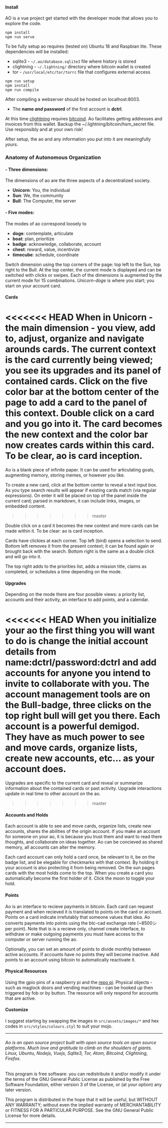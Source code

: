 
#### Install

AO is a vue project get started with the developer mode that allows you to explore the code.

```
npm install
npm run serve
```

To be fully setup ao requires (tested on) Ubuntu 18 and Raspbian lite. These dependencies will be installed:
- sqlite3 - `~/.ao/database.sqlite3` file where history is stored
- clightning - `~/.lightning/` directory where bitcoin wallet is created
- tor - `/usr/local/etc/tor/torrc` file that configures external access

```
npm run setup
npm install
npm run compile
```

After compiling a webserver should be hosted on localhost:8003.

- The **name *and* password** of the first account is **dctrl**.

At this time [clightning](https://github.com/ElementsProject/lightning) requires [bitcoind](https://www.bitcoin.org/download). Ao facilitates getting addresses and invoices from this wallet. Backup the ~/.lightning/bitcoin/hsm_secret file. Use responsibly and at your own risk!

After setup, the ao and any information you put into it are meaningfully *yours*.

### Anatomy of Autonomous Organization
#### - Three dimensions:

The dimensions of ao are the three aspects of a decentralized society.
- **Unicorn**: You, the individual
- **Sun**: We, the community
- **Bull**: The Computer, the server

#### - Five modes:

The modes of ao correspond loosely to
- **doge**: contemplate, articulate
- **boat**: plan, prioritize
- **badge**: acknowledge, collaborate, account
- **chest**: reward, value, incentivize
- **timecube**: schedule, coordinate

Switch dimension using the top corners of the page: top left to the Sun, top right to the Bull. At the top center, the current mode is displayed and can be switched with clicks or swipes. Each of the dimensions is augmented by the current mode for 15 combinations. *Unicorn-doge* is where you start; you start on your account card.

#### Cards

<<<<<<< HEAD
When in Unicorn - the main dimension - you view, add to, adjust, organize and navigate arounds cards. The current context is the card currently being viewed; you see its upgrades and its panel of contained cards. Click on the five color bar at the bottom center of the page to add a card to the panel of this context. Double click on a card and you go into it. The card becomes the new context and the color bar now creates cards within this card. To be clear, ao is card inception.
=======
Ao is a blank piece of infinite paper. It can be used for articulating goals, augmenting memory, storing memes, or however you like.

To create a new card, click at the bottom center to reveal a text input box. As you type search results will appear if existing cards match (via regular expressions). On enter it will be placed on top of the panel inside the current card; parsed in markdown, it can include links, images, or embedded content.
>>>>>>> master

Double click on a card it becomes the new context and more cards can be made within it. To be clear: ao is card inception.

Cards have clickies at each corner. Top left (bird) opens a selection to send. Bottom left removes it from the present context; it can be found again or brought back with the search. Bottom right is the same as a double click and will go into it.

The top right adds to the priorities list, adds a mission title, claims as completed, or schedules a time depending on the mode.

#### Upgrades

Depending on the mode there are four possible views: a priority list, accounts and their activity, an interface to add points, and a calendar.

<<<<<<< HEAD
When you initialize your ao the first thing you will want to do is change the initial account details from name:dctrl/password:dctrl and add accounts for anyone you intend to invite to collaborate with you. The account management tools are on the Bull-badge, three clicks on the top right bull will get you there. Each account is a powerful demigod. They have as much power to see and move cards, organize lists, create new accounts, etc... as your account does.
=======
Upgrades are specific to the current card and reveal or summarize information about the contained cards or past activity. Upgrade interactions update in real time to other account on the ao.
>>>>>>> master

#### Accounts and Holds

Each account is able to see and move cards, organize lists, create new accounts, shares the abilities of the origin account. If you make an account for someone on your ao, it is because you trust them and want to read there thoughts, and collaborate on ideas together. Ao can be concieved as shared memory, all accounts can alter the memory.

Each card account can only hold a card once, be relevant to it, be on the badge list, and be elegable for checkmarks with that context. By holding it your account is also protecting it from being removed. On the sun pages cards with the most holds come to the top. When you create a card you automatically become the first holder of it. Click the moon to toggle your hold.

#### Points
Ao is an interface to recieve payments in bitcoin. Each card can request payment and when recieved it is translated to points on the card or account. Points on a card indicate irrefutably that someone values that idea. Ao converts payments into points using the btc-cad exchange rate (~8500&#12471; per point). Note that is is a recieve only, channel create interface, to withdraw or make outgoing payments you must have access to the computer or server running the ao.

Optionally, you can set an amount of points to divide monthly between active accounts. If accounts have no points they will become inactive. Add points to an account using bitcoin to automatically reactivate it.

#### Physical Resources

Using the gpio pins of a raspberry pi and the [repo pi](https://github.com/autonomousorganization/pi). Physical objects - such as maglock doors and vending machines - can be hooked up then triggered by fob or by button. The resource will only respond for accounts that are active.

<!-- #### Ao 2 Ao
*work in progress* -->

#### Customize
I suggest starting by swapping the images in `src/assets/images/*`  and hex codes in `src/styles/colours.styl` to suit your mojo.

***
###### Ao is an open source project built with open source tools on open source platforms. Much love and gratitude to climb on the shoulders of giants. Linux, Ubuntu, Nodejs, Vuejs, Sqlite3, Tor, Atom, Bitcoind, Clightning, Firefox.
This program is free software: you can redistribute it and/or modify
it under the terms of the GNU General Public License as published by
the Free Software Foundation, either version 3 of the License, or
(at your option) any later version.

This program is distributed in the hope that it will be useful,
but WITHOUT ANY WARRANTY; without even the implied warranty of
MERCHANTABILITY or FITNESS FOR A PARTICULAR PURPOSE.  See the
GNU General Public License for more details.
***
